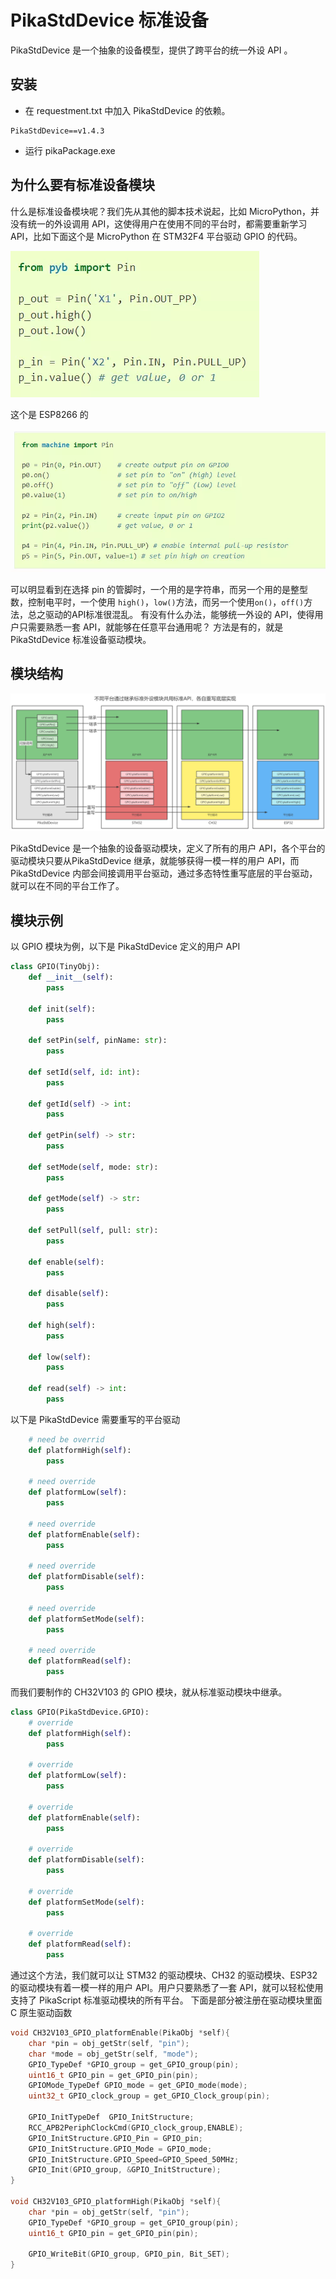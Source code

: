 # PikaStdDevice 标准设备

PikaStdDevice 是一个抽象的设备模型，提供了跨平台的统一外设 API 。
## 安装

- 在 requestment.txt 中加入 PikaStdDevice 的依赖。
```
PikaStdDevice==v1.4.3
```

- 运行 pikaPackage.exe
## 为什么要有标准设备模块
什么是标准设备模块呢？我们先从其他的脚本技术说起，比如 MicroPython，并没有统一的外设调用 API，这使得用户在使用不同的平台时，都需要重新学习 API，比如下面这个是 MicroPython 在 STM32F4 平台驱动 GPIO 的代码。

![](../assets/1638495380966-02a52d33-9986-401c-a7e1-136ce71ad53e.webp)

这个是 ESP8266 的

![](../assets/1638495381179-e6afcca5-7f32-4a2f-a531-10f6b106db15.webp)

可以明显看到在选择 pin 的管脚时，一个用的是字符串，而另一个用的是整型数，控制电平时，一个使用 `high()`，`low()`方法，而另一个使用`on()`，`off()`方法，总之驱动的API标准很混乱。
有没有什么办法，能够统一外设的 API，使得用户只需要熟悉一套 API，就能够在任意平台通用呢？
方法是有的，就是 PikaStdDevice 标准设备驱动模块。

## 模块结构



![](../assets/1638681382807-901fa254-8323-4a9b-92ef-4e5b6e8ad5f9.png)

PikaStdDevice 是一个抽象的设备驱动模块，定义了所有的用户 API，各个平台的驱动模块只要从PikaStdDevice 继承，就能够获得一模一样的用户 API，而 PikaStdDevice 内部会间接调用平台驱动，通过多态特性重写底层的平台驱动，就可以在不同的平台工作了。

## 模块示例

以 GPIO 模块为例，以下是 PikaStdDevice 定义的用户 API

``` python
class GPIO(TinyObj):
    def __init__(self):
        pass

    def init(self):
        pass

    def setPin(self, pinName: str):
        pass

    def setId(self, id: int):
        pass

    def getId(self) -> int:
        pass

    def getPin(self) -> str:
        pass

    def setMode(self, mode: str):
        pass

    def getMode(self) -> str:
        pass

    def setPull(self, pull: str):
        pass

    def enable(self):
        pass

    def disable(self):
        pass

    def high(self):
        pass

    def low(self):
        pass

    def read(self) -> int:
        pass

```



以下是 PikaStdDevice 需要重写的平台驱动

``` python
    # need be overrid
    def platformHigh(self):
        pass

    # need override
    def platformLow(self):
        pass

    # need override
    def platformEnable(self):
        pass

    # need override
    def platformDisable(self):
        pass

    # need override
    def platformSetMode(self):
        pass

    # need override
    def platformRead(self):
        pass
```

而我们要制作的 CH32V103 的 GPIO 模块，就从标准驱动模块中继承。

``` python
class GPIO(PikaStdDevice.GPIO):
    # override
    def platformHigh(self):
        pass

    # override
    def platformLow(self):
        pass

    # override
    def platformEnable(self):
        pass

    # override
    def platformDisable(self):
        pass

    # override
    def platformSetMode(self):
        pass

    # override
    def platformRead(self):
        pass
```

通过这个方法，我们就可以让 STM32 的驱动模块、CH32 的驱动模块、ESP32 的驱动模块有着一模一样的用户 API。用户只要熟悉了一套 API，就可以轻松使用支持了 PikaScript 标准驱动模块的所有平台。
下面是部分被注册在驱动模块里面 C 原生驱动函数

``` C
void CH32V103_GPIO_platformEnable(PikaObj *self){
    char *pin = obj_getStr(self, "pin");
    char *mode = obj_getStr(self, "mode");
    GPIO_TypeDef *GPIO_group = get_GPIO_group(pin);
    uint16_t GPIO_pin = get_GPIO_pin(pin);
    GPIOMode_TypeDef GPIO_mode = get_GPIO_mode(mode);
    uint32_t GPIO_clock_group = get_GPIO_Clock_group(pin);

    GPIO_InitTypeDef  GPIO_InitStructure;
    RCC_APB2PeriphClockCmd(GPIO_clock_group,ENABLE);
    GPIO_InitStructure.GPIO_Pin = GPIO_pin;
    GPIO_InitStructure.GPIO_Mode = GPIO_mode;
    GPIO_InitStructure.GPIO_Speed=GPIO_Speed_50MHz;
    GPIO_Init(GPIO_group, &GPIO_InitStructure);
}

void CH32V103_GPIO_platformHigh(PikaObj *self){
    char *pin = obj_getStr(self, "pin");
    GPIO_TypeDef *GPIO_group = get_GPIO_group(pin);
    uint16_t GPIO_pin = get_GPIO_pin(pin);

    GPIO_WriteBit(GPIO_group, GPIO_pin, Bit_SET);
}
```





